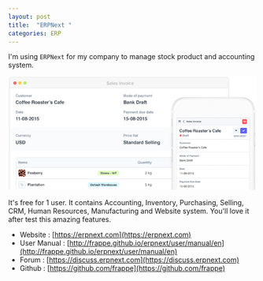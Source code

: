 ```yaml
---
layout: post
title:  "ERPNext "
categories: ERP
---
```


I'm using `ERPNext` for my company to manage stock product and accounting system.

[![ERPNext screenshot](/images/erpnext.jpg)](/images/erpnext.jpg)

It's free for 1 user. It contains Accounting, Inventory, Purchasing, Selling, CRM, Human Resources, Manufacturing and Website system. You'll love it after test this amazing features.

* Website : [https://erpnext.com](https://erpnext.com)
* User Manual : [http://frappe.github.io/erpnext/user/manual/en](http://frappe.github.io/erpnext/user/manual/en)
* Forum : [https://discuss.erpnext.com](https://discuss.erpnext.com)
* Github : [https://github.com/frappe](https://github.com/frappe)